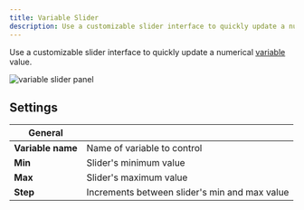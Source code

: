 ```yaml
---
title: Variable Slider
description: Use a customizable slider interface to quickly update a numerical variable value.
---
```


Use a customizable slider interface to quickly update a numerical [variable](/docs/studio/app-concepts/variables) value.

![variable slider panel](/img/docs/studio/panels/variable-slider/panel.webp)

## Settings

| General           |                                               |
| ----------------- | --------------------------------------------- |
| **Variable name** | Name of variable to control                   |
| **Min**           | Slider's minimum value                        |
| **Max**           | Slider's maximum value                        |
| **Step**          | Increments between slider's min and max value |
